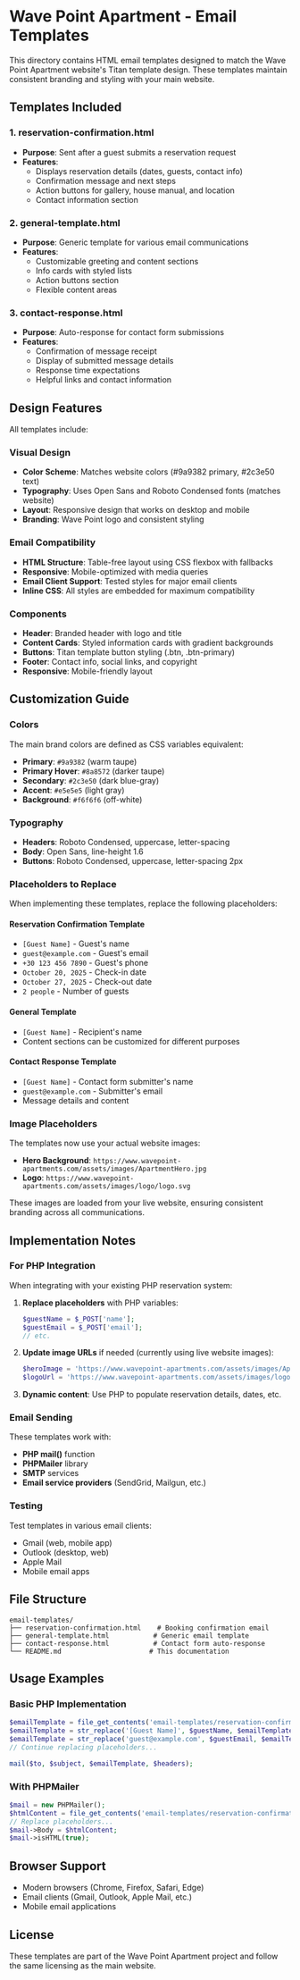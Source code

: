# Wave Point Apartment - Email Templates

This directory contains HTML email templates designed to match the Wave Point Apartment website's Titan template design. These templates maintain consistent branding and styling with your main website.

## Templates Included

### 1. **reservation-confirmation.html**
- **Purpose**: Sent after a guest submits a reservation request
- **Features**: 
  - Displays reservation details (dates, guests, contact info)
  - Confirmation message and next steps
  - Action buttons for gallery, house manual, and location
  - Contact information section

### 2. **general-template.html**
- **Purpose**: Generic template for various email communications
- **Features**:
  - Customizable greeting and content sections
  - Info cards with styled lists
  - Action buttons section
  - Flexible content areas

### 3. **contact-response.html**
- **Purpose**: Auto-response for contact form submissions
- **Features**:
  - Confirmation of message receipt
  - Display of submitted message details
  - Response time expectations
  - Helpful links and contact information

## Design Features

All templates include:

### Visual Design
- **Color Scheme**: Matches website colors (#9a9382 primary, #2c3e50 text)
- **Typography**: Uses Open Sans and Roboto Condensed fonts (matches website)
- **Layout**: Responsive design that works on desktop and mobile
- **Branding**: Wave Point logo and consistent styling

### Email Compatibility
- **HTML Structure**: Table-free layout using CSS flexbox with fallbacks
- **Responsive**: Mobile-optimized with media queries
- **Email Client Support**: Tested styles for major email clients
- **Inline CSS**: All styles are embedded for maximum compatibility

### Components
- **Header**: Branded header with logo and title
- **Content Cards**: Styled information cards with gradient backgrounds
- **Buttons**: Titan template button styling (.btn, .btn-primary)
- **Footer**: Contact info, social links, and copyright
- **Responsive**: Mobile-friendly layout

## Customization Guide

### Colors
The main brand colors are defined as CSS variables equivalent:
- **Primary**: `#9a9382` (warm taupe)
- **Primary Hover**: `#8a8572` (darker taupe)
- **Secondary**: `#2c3e50` (dark blue-gray)  
- **Accent**: `#e5e5e5` (light gray)
- **Background**: `#f6f6f6` (off-white)

### Typography
- **Headers**: Roboto Condensed, uppercase, letter-spacing
- **Body**: Open Sans, line-height 1.6
- **Buttons**: Roboto Condensed, uppercase, letter-spacing 2px

### Placeholders to Replace

When implementing these templates, replace the following placeholders:

#### Reservation Confirmation Template
- `[Guest Name]` - Guest's name
- `guest@example.com` - Guest's email
- `+30 123 456 7890` - Guest's phone
- `October 20, 2025` - Check-in date
- `October 27, 2025` - Check-out date
- `2 people` - Number of guests

#### General Template
- `[Guest Name]` - Recipient's name
- Content sections can be customized for different purposes

#### Contact Response Template
- `[Guest Name]` - Contact form submitter's name
- `guest@example.com` - Submitter's email
- Message details and content

### Image Placeholders
The templates now use your actual website images:
- **Hero Background**: `https://www.wavepoint-apartments.com/assets/images/ApartmentHero.jpg`
- **Logo**: `https://www.wavepoint-apartments.com/assets/images/logo/logo.svg`

These images are loaded from your live website, ensuring consistent branding across all communications.

## Implementation Notes

### For PHP Integration
When integrating with your existing PHP reservation system:

1. **Replace placeholders** with PHP variables:
   ```php
   $guestName = $_POST['name'];
   $guestEmail = $_POST['email'];
   // etc.
   ```

2. **Update image URLs** if needed (currently using live website images):
   ```php
   $heroImage = 'https://www.wavepoint-apartments.com/assets/images/ApartmentHero.jpg';
   $logoUrl = 'https://www.wavepoint-apartments.com/assets/images/logo/logo.svg';
   ```

3. **Dynamic content**: Use PHP to populate reservation details, dates, etc.

### Email Sending
These templates work with:
- **PHP mail()** function
- **PHPMailer** library
- **SMTP** services
- **Email service providers** (SendGrid, Mailgun, etc.)

### Testing
Test templates in various email clients:
- Gmail (web, mobile app)
- Outlook (desktop, web)
- Apple Mail
- Mobile email apps

## File Structure
```
email-templates/
├── reservation-confirmation.html    # Booking confirmation email
├── general-template.html           # Generic email template  
├── contact-response.html           # Contact form auto-response
└── README.md                      # This documentation
```

## Usage Examples

### Basic PHP Implementation
```php
$emailTemplate = file_get_contents('email-templates/reservation-confirmation.html');
$emailTemplate = str_replace('[Guest Name]', $guestName, $emailTemplate);
$emailTemplate = str_replace('guest@example.com', $guestEmail, $emailTemplate);
// Continue replacing placeholders...

mail($to, $subject, $emailTemplate, $headers);
```

### With PHPMailer
```php
$mail = new PHPMailer();
$htmlContent = file_get_contents('email-templates/reservation-confirmation.html');
// Replace placeholders...
$mail->Body = $htmlContent;
$mail->isHTML(true);
```

## Browser Support
- Modern browsers (Chrome, Firefox, Safari, Edge)
- Email clients (Gmail, Outlook, Apple Mail, etc.)
- Mobile email applications

## License
These templates are part of the Wave Point Apartment project and follow the same licensing as the main website.